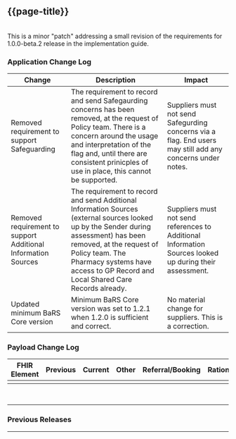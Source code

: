 ## {{page-title}}
<br>
This is a minor "patch" addressing a small revision of the requirements for 1.0.0-beta.2 release in the implementation guide.
<br>

### Application Change Log


| Change                                    | Description        | Impact                                                                  | 
|-------------------------------------------|--------------------|-------------------------------------------------------------------------|
| Removed requirement to support Safeguarding                  | The requirement to record and send Safegaurding concerns has been removed, at the request of Policy team. There is a concern around the usage and interpretation of the flag and, until there are consistent prinicples of use in place, this cannot be supported.    |Suppliers must not send Safegurding concerns via a flag. End users may still add any concerns under notes.|
| Removed requirement to support Additional Information Sources                  | The requirement to record and send Additional Information Sources (external sources looked up by the Sender during assessment) has been removed, at the request of Policy team. The Pharmacy systems have access to GP Record and Local Shared Care Records already.     |Suppliers must not send references to Additional Information Sources looked up during their assessment.|
| Updated minimum BaRS Core version           | Minimum BaRS Core version was set to 1.2.1 when 1.2.0 is sufficient and correct.    |No material change for suppliers. This is a correction.|
    
### Payload Change Log


| FHIR Element                                         | Previous | Current    | Other   | Referral/Booking | Rationale                                                                                       |  Impact  |
|------------------------------------------------------|----------|------------|---------|------------------|-------------------------------------------------------------------------------------------------|----------|
| | || |                                ||

<br>
<hr>

### Previous Releases

<hr>